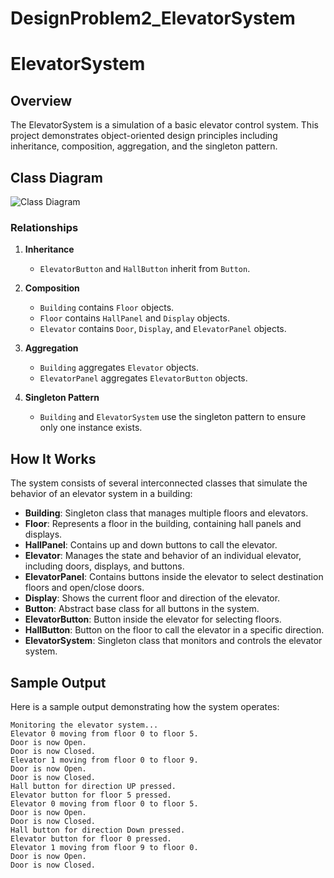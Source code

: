 # DesignProblem2_ElevatorSystem
# ElevatorSystem

## Overview

The ElevatorSystem is a simulation of a basic elevator control system. This project demonstrates object-oriented design principles including inheritance, composition, aggregation, and the singleton pattern.

## Class Diagram

![Class Diagram](ElevatorSystem_ClassDiagram.png)

### Relationships

1. **Inheritance**
   - `ElevatorButton` and `HallButton` inherit from `Button`.

2. **Composition**
   - `Building` contains `Floor` objects.
   - `Floor` contains `HallPanel` and `Display` objects.
   - `Elevator` contains `Door`, `Display`, and `ElevatorPanel` objects.

3. **Aggregation**
   - `Building` aggregates `Elevator` objects.
   - `ElevatorPanel` aggregates `ElevatorButton` objects.

4. **Singleton Pattern**
   - `Building` and `ElevatorSystem` use the singleton pattern to ensure only one instance exists.

## How It Works

The system consists of several interconnected classes that simulate the behavior of an elevator system in a building:

- **Building**: Singleton class that manages multiple floors and elevators.
- **Floor**: Represents a floor in the building, containing hall panels and displays.
- **HallPanel**: Contains up and down buttons to call the elevator.
- **Elevator**: Manages the state and behavior of an individual elevator, including doors, displays, and buttons.
- **ElevatorPanel**: Contains buttons inside the elevator to select destination floors and open/close doors.
- **Display**: Shows the current floor and direction of the elevator.
- **Button**: Abstract base class for all buttons in the system.
- **ElevatorButton**: Button inside the elevator for selecting floors.
- **HallButton**: Button on the floor to call the elevator in a specific direction.
- **ElevatorSystem**: Singleton class that monitors and controls the elevator system.

## Sample Output

Here is a sample output demonstrating how the system operates:

```plaintext
Monitoring the elevator system...
Elevator 0 moving from floor 0 to floor 5.
Door is now Open.
Door is now Closed.
Elevator 1 moving from floor 0 to floor 9.
Door is now Open.
Door is now Closed.
Hall button for direction UP pressed.
Elevator button for floor 5 pressed.
Elevator 0 moving from floor 0 to floor 5.
Door is now Open.
Door is now Closed.
Hall button for direction Down pressed.
Elevator button for floor 0 pressed.
Elevator 1 moving from floor 9 to floor 0.
Door is now Open.
Door is now Closed.
